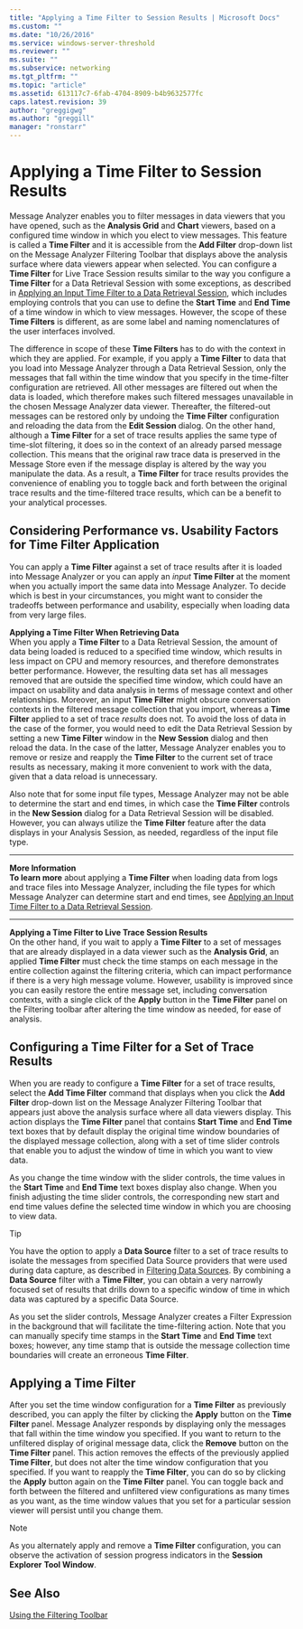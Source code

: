 ```yaml
---
title: "Applying a Time Filter to Session Results | Microsoft Docs"
ms.custom: ""
ms.date: "10/26/2016"
ms.service: windows-server-threshold
ms.reviewer: ""
ms.suite: ""
ms.subservice: networking
ms.tgt_pltfrm: ""
ms.topic: "article"
ms.assetid: 613117c7-6fab-4704-8909-b4b9632577fc
caps.latest.revision: 39
author: "greggigwg"
ms.author: "greggill"
manager: "ronstarr"
---
```


# Applying a Time Filter to Session Results

Message Analyzer enables you to filter messages in data viewers that you have opened, such as the **Analysis Grid** and **Chart** viewers, based on a configured time window in which you elect to view messages. This feature is called a **Time Filter** and it is accessible from the **Add Filter** drop-down list on the Message Analyzer Filtering Toolbar that displays above the analysis surface where data viewers appear when selected. You can configure a **Time Filter** for Live Trace Session results similar to the way you configure a **Time Filter** for a Data Retrieval Session with some exceptions, as described in [Applying an Input Time Filter to a Data Retrieval Session](applying-an-input-time-filter-to-a-data-retrieval-session.md), which includes employing controls that you  can use to define the **Start Time** and **End Time** of a time window in which to view messages. However, the   scope of these **Time Filters** is different, as are  some label and naming nomenclatures of the user interfaces involved.  
  
 The difference in scope of these **Time Filters** has to do with the context in which they are applied. For example, if you apply a **Time Filter** to data that you load into Message Analyzer through a Data Retrieval Session, only the messages that fall within the time window that you specify in the time-filter configuration are retrieved. All other messages are filtered out when the data is loaded, which therefore makes such filtered messages  unavailable in the chosen Message Analyzer data viewer. Thereafter, the filtered-out messages can be restored only by undoing the **Time Filter** configuration and reloading the data from the **Edit Session** dialog. On the other hand, although a **Time Filter** for a set of trace results applies the same type of time-slot filtering, it does so in the context of an already parsed message collection. This means that the original raw trace data is preserved in the Message Store even if the message display is altered by the way you manipulate the data. As a result, a **Time Filter** for trace results provides the convenience of enabling you to toggle back and forth between the original trace results and the time-filtered trace results, which can be a benefit to your analytical processes.  
  
<a name="BKMK_PerfVsUsability"></a>   
## Considering Performance vs. Usability Factors for Time Filter Application  
 You can apply a **Time Filter** against a set of trace results after it is loaded into Message Analyzer or you can apply an *input* **Time Filter** at the moment when you actually import the same data into Message Analyzer.  To decide which is best in your circumstances, you might want to consider the tradeoffs between performance and usability, especially when loading data from very large files.  
  
 **Applying a Time Filter When Retrieving Data**   
When you apply a **Time Filter** to a Data Retrieval Session, the amount of data being loaded is reduced to a specified time window, which results in less impact on CPU and memory resources, and therefore demonstrates better performance. However, the resulting data set has all messages removed that are outside the specified time window, which could have an impact on usability and data analysis in terms of message context and other relationships. Moreover, an input **Time Filter** might obscure conversation contexts in the filtered message collection that you import, whereas a **Time Filter** applied to a set of trace *results* does not. To avoid the loss of data in the case of the former, you would need to edit the Data Retrieval Session by setting a new **Time Filter** window in the **New Session** dialog and then reload the data. In the case of the latter, Message Analyzer enables you to remove or resize and reapply the **Time Filter** to the current set of trace results as necessary, making it more convenient to work with the data, given that a data reload is unnecessary.  
  
 Also note that for some input file types, Message Analyzer may not be able to determine the start and end times, in which case the **Time Filter** controls in the **New Session** dialog for a Data Retrieval Session will be disabled. However, you can always utilize the **Time Filter** feature after the data displays in your Analysis Session, as needed, regardless of the input file type.  
  
---  
  
 **More Information**   
 **To learn more** about applying a **Time Filter** when loading data from logs and trace files into Message Analyzer, including the file types for which Message Analyzer can determine start and end times, see [Applying an Input Time Filter to a Data Retrieval Session](applying-an-input-time-filter-to-a-data-retrieval-session.md).  

---  
  
 **Applying a Time Filter to Live Trace Session Results**   
On the other hand, if you wait to apply a **Time Filter** to a set of messages that are already displayed in a data viewer such as the **Analysis Grid**, an applied **Time Filter** must check the time stamps on each message in the entire collection against the filtering criteria, which can impact performance if there is a very high message volume. However, usability is improved since you can easily restore the entire message set, including conversation contexts, with a single click of the **Apply** button in the **Time Filter** panel on the Filtering toolbar after altering the time window as needed, for ease of analysis.  
  
## Configuring a Time Filter for a Set of Trace Results  

 When you are ready to configure a **Time Filter** for a set of trace results, select the **Add Time Filter** command that displays when you click the **Add Filter** drop-down list on the Message Analyzer Filtering Toolbar that appears just above the analysis surface where all data viewers display. This action displays the **Time Filter** panel that contains **Start Time** and **End Time** text boxes that by default  display the original time window boundaries of the displayed message collection, along with a set of time slider controls that enable you to adjust the window of time in which you want to view data.  
  
 As you change the time window with the slider controls, the time values in the **Start Time** and **End Time** text boxes display also change.   When you finish adjusting the time slider controls, the corresponding new start and end time values define the selected time window in which you are choosing to view data.  
  
> [!TIP]
>  You have the option to apply a **Data Source** filter to a set of trace results to isolate the messages from specified Data Source providers that were used during data capture, as described in [Filtering Data Sources](filtering-data-sources.md). By combining a **Data Source** filter with a **Time Filter**, you can obtain a very narrowly focused set of results that drills down to a specific window of time in which data was captured by a specific Data Source.  
  
 As you set the slider controls, Message Analyzer creates a Filter Expression in the background that will facilitate the time-filtering action. Note that you can manually specify time stamps in the **Start Time** and **End Time** text boxes; however, any time stamp that is outside the message collection time boundaries will create an erroneous **Time Filter**.  
  
## Applying a Time Filter  

 After you set the time window configuration for a **Time Filter** as previously described, you can apply the filter by clicking the **Apply** button on the **Time Filter** panel. Message Analyzer responds by displaying only the messages that fall within the time window you specified. If you want to return to the unfiltered display of original message data, click the **Remove** button on the **Time Filter** panel. This action removes the effects of the previously applied **Time Filter**, but does not alter the time window configuration that you specified. If you want to reapply the **Time Filter**, you can do so by clicking the **Apply** button again on the **Time Filter** panel. You can toggle back and forth between the filtered and unfiltered view configurations as many times as you want, as the time window values that you set for a particular session viewer will persist until you change them.  
  
> [!NOTE]
>  As you alternately apply and remove a **Time Filter** configuration, you can observe the activation of session progress indicators in the **Session Explorer** **Tool Window**.  
  
## See Also  

[Using the Filtering Toolbar](using-the-filtering-toolbar.md)